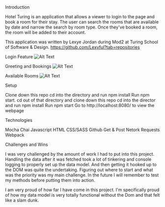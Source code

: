 Introduction

Hotel Turing is an application that allows a viewer to login to the page and book a room for their stay. The user can search the rooms that are available by date and narrow the search by room type. Once they've booked a room, the room will be added to their account.

This application was written by Lexye Jordan during Mod2 at Turing School of Software & Design. 
https://github.com/Lexyful?tab=repositories

Login Feature
![Alt Text](/Users/alexysjordan/Mod2/Lexye_wpack_starter_kit/src/images/login.png)

Greeting and Bookings
![Alt Text](/Users/alexysjordan/Mod2/Lexye_wpack_starter_kit/src/images/bookingss.png)

Available Rooms
![Alt Text](/Users/alexysjordan/Mod2/Lexye_wpack_starter_kit/src/images/available.png)

Setup

Clone down this repo
cd into the directory and run npm install
Run npm start.
cd out of that directory and clone down this repo
cd into the director and run npm install
Run npm start
Go to http://localhost:8080/ to view the webpage

Technologies

Mocha
Chai
Javascript
HTML
CSS/SASS
Github
Get & Post Netork Requests
Webpack

Challenges and Wins

I was very challenged by the amount of work I had to put into this project. Handling the data after it was fetched took a lot of tinkering and console logging to properly set up the data model. And then getting it hooked up to the DOM was quite the undertaking. Figuring out where to start and what was the priority was my main challenge. In the future I will remember to test my methods before putting them into action.

I am very proud of how far I have come in this project. I'm specifically proud of how my data model is very totally functional without the Dom and that felt like a slam dunk.
